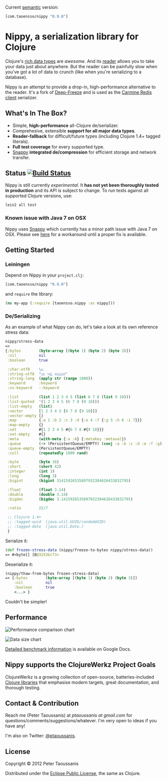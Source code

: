 Current [semantic](http://semver.org/) version:

```clojure
[com.taoensso/nippy "0.9.0"]
```

# Nippy, a serialization library for Clojure

Clojure's [rich data types](http://clojure.org/datatypes) are *awesome*. And its [reader](http://clojure.org/reader) allows you to take your data just about anywhere. But the reader can be painfully slow when you've got a lot of data to crunch (like when you're serializing to a database).

Nippy is an attempt to provide a drop-in, high-performance alternative to the reader. It's a fork of [Deep-Freeze](https://github.com/halgari/deep-freeze) and is used as the [Carmine Redis client](https://github.com/ptaoussanis/carmine) serializer.

## What's In The Box?
 * Simple, **high-performance** all-Clojure de/serializer.
 * Comprehesive, extensible **support for all major data types**.
 * **Reader-fallback** for difficult/future types (including Clojure 1.4+ tagged literals).
 * **Full test coverage** for every supported type.
 * [Snappy](http://code.google.com/p/snappy/) **integrated de/compression** for efficient storage and network transfer.

## Status [![Build Status](https://secure.travis-ci.org/ptaoussanis/nippy.png?branch=master)](http://travis-ci.org/ptaoussanis/nippy)

Nippy is still currently *experimental*. It **has not yet been thoroughly tested in production** and its API is subject to change. To run tests against all supported Clojure versions, use:

```bash
lein2 all test
```

### Known issue with Java 7 on OSX

Nippy uses [Snappy](http://code.google.com/p/snappy-java/) which currently has a minor path issue with Java 7 on OSX. Please see [here](https://github.com/ptaoussanis/carmine/issues/5#issuecomment-6450607) for a workaround until a proper fix is available.

## Getting Started

### Leiningen

Depend on Nippy in your `project.clj`:

```clojure
[com.taoensso/nippy "0.9.0"]
```

and `require` the library:

```clojure
(ns my-app (:require [taoensso.nippy :as nippy]))
```

### De/Serializing

As an example of what Nippy can do, let's take a look at its own reference stress data:

```clojure
nippy/stress-data
=>
{:bytes        (byte-array [(byte 1) (byte 2) (byte 3)])
 :nil          nil
 :boolean      true

 :char-utf8    \ಬ
 :string-utf8  "ಬಾ ಇಲ್ಲಿ ಸಂಭವಿಸ"
 :string-long  (apply str (range 1000))
 :keyword      :keyword
 :ns-keyword   ::keyword

 :list         (list 1 2 3 4 5 (list 6 7 8 (list 9 10)))
 :list-quoted  '(1 2 3 4 5 (6 7 8 (9 10)))
 :list-empty   (list)
 :vector       [1 2 3 4 5 [6 7 8 [9 10]]]
 :vector-empty []
 :map          {:a 1 :b 2 :c 3 :d {:e 4 :f {:g 5 :h 6 :i 7}}}
 :map-empty    {}
 :set          #{1 2 3 4 5 #{6 7 8 #{9 10}}}
 :set-empty    #{}
 :meta         (with-meta {:a :A} {:metakey :metaval})
 :queue        (-> (PersistentQueue/EMPTY) (conj :a :b :c :d :e :f :g))
 :queue-empty  (PersistentQueue/EMPTY)
 :coll         (repeatedly 1000 rand)

 :byte         (byte 16)
 :short        (short 42)
 :integer      (int 3)
 :long         (long 3)
 :bigint       (bigint 31415926535897932384626433832795)

 :float        (float 3.14)
 :double       (double 3.14)
 :bigdec       (bigdec 3.1415926535897932384626433832795)

 :ratio        22/7

 ;; Clojure 1.4+
 ;; :tagged-uuid  (java.util.UUID/randomUUID)
 ;; :tagged-date  (java.util.Date.)
 }
```

Serialize it:

```clojure
(def frozen-stress-data (nippy/freeze-to-bytes nippy/stress-data))
=> #<byte[] [B@3253bcf3>
```

Deserialize it:

```clojure
(nippy/thaw-from-bytes frozen-stress-data)
=> {:bytes        (byte-array [(byte 1) (byte 2) (byte 3)])
    :nil          nil
    :boolean      true
    <...> }
```

Couldn't be simpler!

## Performance

![Performance comparison chart](https://github.com/ptaoussanis/nippy/raw/master/benchmarks/chart1.png)

![Data size chart](https://github.com/ptaoussanis/nippy/raw/master/benchmarks/chart2.png)

[Detailed benchmark information](https://docs.google.com/spreadsheet/ccc?key=0AuSXb68FH4uhdE5kTTlocGZKSXppWG9sRzA5Y2pMVkE&pli=1#gid=0) is available on Google Docs.

## Nippy supports the ClojureWerkz Project Goals

ClojureWerkz is a growing collection of open-source, batteries-included [Clojure libraries](http://clojurewerkz.org/) that emphasise modern targets, great documentation, and thorough testing.

## Contact & Contribution

Reach me (Peter Taoussanis) at *ptaoussanis at gmail.com* for questions/comments/suggestions/whatever. I'm very open to ideas if you have any!

I'm also on Twitter: [@ptaoussanis](https://twitter.com/#!/ptaoussanis).

## License

Copyright &copy; 2012 Peter Taoussanis

Distributed under the [Eclipse Public License](http://www.eclipse.org/legal/epl-v10.html), the same as Clojure.